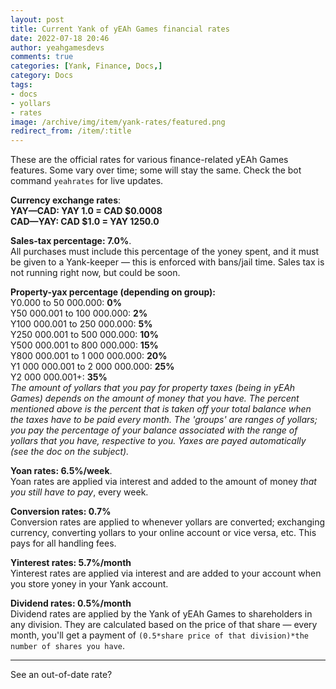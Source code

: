 ```yaml
---
layout: post
title: Current Yank of yEAh Games financial rates
date: 2022-07-18 20:46
author: yeahgamesdevs
comments: true
categories: [Yank, Finance, Docs,]
category: Docs
tags: 
- docs 
- yollars 
- rates
image: /archive/img/item/yank-rates/featured.png
redirect_from: /item/:title
---
```

<!-- wp:paragraph -->
<p>These are the official rates for various finance-related yEAh Games features. Some vary over time; some will stay the same. Check the bot command <code>yeahrates</code> for live updates.</p>
<!-- /wp:paragraph -->

<!-- wp:paragraph -->
<p><strong>Currency exchange rates</strong>:<br><strong>YAY—CAD: YAY 1.0 = CAD $0.0008 </strong><br><strong>CAD—YAY: CAD $1.0 = YAY 1250.0</strong></p>
<!-- /wp:paragraph -->

<!-- wp:paragraph -->
<p><strong>Sales-tax percentage: 7.0%</strong>. <br>All purchases must include this percentage of the yoney spent, and it must be given to a Yank-keeper — this is enforced with bans/jail time. Sales tax is not running right now, but could be soon.</p>
<!-- /wp:paragraph -->

<!-- wp:paragraph -->
<p><strong>Property-yax percentage (depending on group):</strong><br>Y0.000 to 50 000.000: <strong>0%</strong><br>Y50 000.001 to 100 000.000: <strong>2%</strong><br>Y100 000.001 to 250 000.000: <strong>5%</strong><br>Y250 000.001 to 500 000.000: <strong>10%</strong><br>Y500 000.001 to 800 000.000: <strong>15%</strong><br>Y800 000.001 to 1 000 000.000: <strong>20%</strong><br>Y1 000 000.001 to 2 000 000.000: <strong>25%</strong><br>Y2 000 000.001+: <strong>35%</strong> <br><em>The amount of yollars that you pay for property taxes (being in yEAh Games) depends on the amount of money that you have. The percent mentioned above is the percent that is taken off your total balance when the taxes have to be paid every month. The 'groups' are ranges of yollars; you pay the percentage of your balance associated with the range of yollars that you have, respective to you. Yaxes are payed automatically (see the doc on the subject).</em></p>
<!-- /wp:paragraph -->

<!-- wp:paragraph -->
<p><strong>Yoan rates: 6.5%/week</strong>. <br>Yoan rates are applied via interest and added to the amount of money<em> that you still have to pay</em>, every week.</p>
<!-- /wp:paragraph -->

<!-- wp:paragraph -->
<p><strong>Conversion rates: 0.7%</strong> <br>Conversion rates are applied to whenever yollars are converted; exchanging currency, converting yollars to your online account or vice versa, etc. This pays for all handling fees.</p>
<!-- /wp:paragraph -->

<!-- wp:paragraph -->
<p><strong>Yinterest rates: 5.7%/month</strong> <br>Yinterest rates are applied via interest and are added to your account when you store yoney in your Yank account.</p>
<!-- /wp:paragraph -->

<!-- wp:paragraph -->
<p><strong>Dividend rates: 0.5%/month</strong> <br>Dividend rates are applied by the Yank of yEAh Games to shareholders in any division. They are calculated based on the price of that share — every month, you'll get a payment of <code>(0.5*share price of that division)*the number of shares you have</code>.</p>
<!-- /wp:paragraph -->

<!-- wp:separator -->
<hr class="wp-block-separator has-alpha-channel-opacity" />
<!-- /wp:separator -->

<!-- wp:paragraph -->
<p>See an out-of-date rate?</p>
<!-- /wp:paragraph -->
